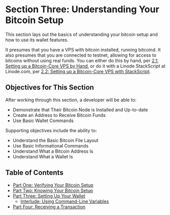 # Section Three: Understanding Your Bitcoin Setup

This section lays out the basics of understanding your bitcoin setup and how to use its wallet features.

It presumes that you have a VPS with bitcoin installed, running bitcoind. It also presumes that you are connected to testnet, allowing for access to bitcoins without using real funds. You can either do this by hand, per [2.1: Setting up a Bitcoin-Core VPS by Hand](./2_1_Setting_Up_a_Bitcoin-Core_VPS_by_Hand.md), or do it with a Linode StackScript at Linode.com, per [2.2: Setting up a Bitcoin-Core VPS with StackScript](./2_2_Setting_Up_a_Bitcoin-Core_VPS_with_StackScript.md).

## Objectives for This Section

After working through this section, a developer will be able to:

   * Demonstrate that Their Bitcoin Node is Installed and Up-to-date
   * Create an Address to Receive Bitcoin Funds
   * Use Basic Wallet Commands
   
Supporting objectives include the ability to:

   * Understand the Basic Bitcoin File Layout
   * Use Basic Informational Commands
   * Understand What a Bitcoin Address Is
   * Understand What a Wallet Is
   
## Table of Contents

* [Part One: Verifying Your Bitcoin Setup](3_1_Verifying_Your_Bitcoin_Setup.md)
* [Part Two: Knowing Your Bitcoin Setup](3_2_Knowing_Your_Bitcoin_Setup.md)
* [Part Three: Setting Up Your Wallet](3_3_Setting_Up_Your_Wallet.md)
   * [Interlude: Using Command-Line Variables](3_3__Using_Command-Line_Variables.md)
* [Part Four: Receiving a Transaction](3_4_Receiving_a_Transaction.md)

